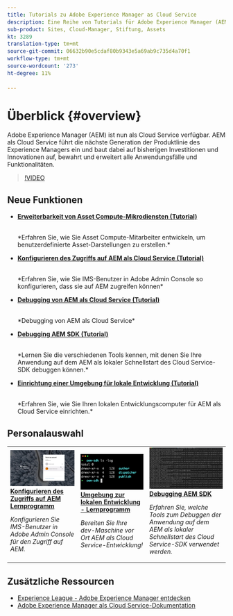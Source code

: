 ```yaml
---
title: Tutorials zu Adobe Experience Manager as Cloud Service
description: Eine Reihe von Tutorials für Adobe Experience Manager (AEM) als Cloud Service
sub-product: Sites, Cloud-Manager, Stiftung, Assets
kt: 3289
translation-type: tm+mt
source-git-commit: 06632b90e5cdaf80b9343e5a69ab9c735d4a70f1
workflow-type: tm+mt
source-wordcount: '273'
ht-degree: 11%

---
```



# Überblick {#overview}

Adobe Experience Manager (AEM) ist nun als Cloud Service verfügbar. AEM als Cloud Service führt die nächste Generation der Produktlinie des Experience Managers ein und baut dabei auf bisherigen Investitionen und Innovationen auf, bewahrt und erweitert alle Anwendungsfälle und Funktionalitäten.

>[!VIDEO](https://video.tv.adobe.com/v/31085/?quality=12&learn=on)

## Neue Funktionen

* **[Erweiterbarkeit von Asset Compute-Mikrodiensten (Tutorial)](./asset-compute/overview.md)**

   <br>
   *Erfahren Sie, wie Sie Asset Compute-Mitarbeiter entwickeln, um benutzerdefinierte Asset-Darstellungen zu erstellen.*

* **[Konfigurieren des Zugriffs auf AEM als Cloud Service (Tutorial)](./accessing/overview.md)**

   <br>
   *Erfahren Sie, wie Sie IMS-Benutzer in Adobe Admin Console so konfigurieren, dass sie auf AEM zugreifen können*

* **[Debugging von AEM als Cloud Service (Tutorial)](./debugging/cloud-service/overview.md)**

   <br>
   *Debugging von AEM als Cloud Service*

* **[Debugging AEM SDK (Tutorial)](./debugging/aem-sdk-local-quickstart/overview.md)**

   <br>
   *Lernen Sie die verschiedenen Tools kennen, mit denen Sie Ihre Anwendung auf dem AEM als lokaler Schnellstart des Cloud Service-SDK debuggen können.*

* **[Einrichtung einer Umgebung für lokale Entwicklung (Tutorial)](./local-development-environment/overview.md)**

   <br>
   *Erfahren Sie, wie Sie Ihren lokalen Entwicklungscomputer für AEM als Cloud Service einrichten.*

## Personalauswahl

<table>
   <td>
      <a href="./accessing/overview.md">
      <img alt="Zugriff auf AEM als Cloud Service konfigurieren" src="./assets/overview/staff-pick__accessing.png"/>
      </a>
      <div>
         <a href="./accessing/overview.md">
         <strong>Konfigurieren des Zugriffs auf AEM Lernprogramm</strong>
         </a>
      </div>
      <p>
         <em>Konfigurieren Sie IMS-Benutzer in Adobe Admin Console für den Zugriff auf AEM.</em>
      <p>
   </td>   
   <td>
      <a href="./local-development-environment/overview.md">
      <img alt="Umgebung zur lokalen Entwicklung - Lernprogramm" src="./assets/overview/staff-pick__local-development-environment-set-up.png"/>
      </a>
      <div>
         <a href="./local-development-environment/overview.md">
         <strong>Umgebung zur lokalen Entwicklung - Lernprogramm</strong>
         </a>
      </div>
      <p>
         <em>Bereiten Sie Ihre dev-Maschine vor Ort AEM als Cloud Service-Entwicklung!</em>
      <p>
   </td>   
   <td>
      <a href="./debugging/aem-sdk-local-quickstart/overview.md">
      <img alt="Lokaler Schnellstart AEM SDK debuggen" src="./assets/overview/staff-pick__debugging.png"/>
      </a>
      <div>
         <a href="./debugging/aem-sdk-local-quickstart/overview.md">
         <strong>Debugging AEM SDK</strong>
         </a>
      </div>
      <p>
         <em>Erfahren Sie, welche Tools zum Debuggen der Anwendung auf dem AEM als lokaler Schnellstart des Cloud Service-SDK verwendet werden.</em>
      <p>
   </td>
</table>

## Zusätzliche Ressourcen

* [Experience League - Adobe Experience Manager entdecken](https://experienceleague.adobe.com/#recommended/solutions/experience-manager)
* [Adobe Experience Manager als Cloud Service-Dokumentation](https://docs.adobe.com/content/help/de-DE/experience-manager-cloud-service/landing/home.translate.html)
